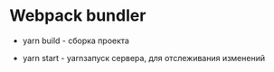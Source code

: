 # Webpack bundler

* yarn build - сборка проекта

* yarn start - yarnзапуск сервера, для отслеживания изменений
